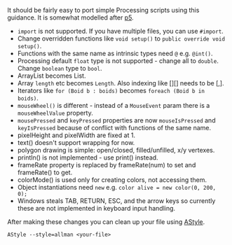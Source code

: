 
It should be fairly easy to port simple Processing scripts using this guidance. It is somewhat modelled after [p5](https://github.com/processing/p5.js/wiki/Processing-transition).
- `import` is not supported. If you have multiple files, you can use `#import`.
- Change overridden functions like `void setup()` to `public override void setup()`.
- Functions with the same name as intrinsic types need `@` e.g. `@int()`.
- Processing default `float` type is not supported - change all to `double`. Change `boolean` type to `bool`.
- ArrayList<T> becomes List<T>.
- Array `length` etc becomes `Length`. Also indexing like [][] needs to be [,].
- Iterators like `for (Boid b : boids)` becomes `foreach (Boid b in boids)`.
- `mouseWheel()` is different - instead of a `MouseEvent` param there is a `mouseWheelValue` property.
- `mousePressed` and `keyPressed` properties are now `mouseIsPressed` and `keyIsPressed` because of conflict with functions of the same name.
- pixelHeight and pixelWidth are fixed at 1.
- text() doesn't support wrapping for now.
- polygon drawing is simple: open/closed, filled/unfilled, x/y vertexes.
- println() is not implemented - use print() instead.
- frameRate property is replaced by frameRate(num) to set and frameRate() to get.
- colorMode() is used only for creating colors, not accessing them.
- Object instantiations need `new` e.g. `color alive = new color(0, 200, 0);`
- Windows steals TAB, RETURN, ESC, and the arrow keys so currently these are not implemented in keyboard input handling.

After making these changes you can clean up your file using [AStyle](http://astyle.sourceforge.net/).
```
AStyle --style=allman <your-file>
```